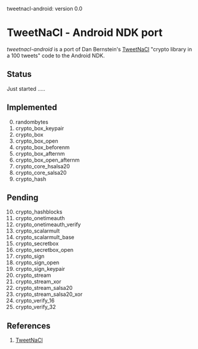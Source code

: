 tweetnacl-android: version 0.0

# TweetNaCl - Android NDK port

*tweetnacl-android* is a port of Dan Bernstein's [TweetNaCl][tweetnacl] "crypto library in a 100 tweets" code to 
the Android NDK.

Status
------
Just started .....

Implemented
-----------
0. randombytes
1. crypto_box_keypair
2. crypto_box
3. crypto_box_open
4. crypto_box_beforenm
5. crypto_box_afternm
6. crypto_box_open_afternm
7. crypto_core_hsalsa20
8. crypto_core_salsa20
9. crypto_hash

Pending
-------
10. crypto_hashblocks
11. crypto_onetimeauth
12. crypto_onetimeauth_verify
13. crypto_scalarmult
14. crypto_scalarmult_base
15. crypto_secretbox
16. crypto_secretbox_open
17. crypto_sign
18. crypto_sign_open
19. crypto_sign_keypair
20. crypto_stream
21. crypto_stream_xor
22. crypto_stream_salsa20
23. crypto_stream_salsa20_xor
24. crypto_verify_16
25. crypto_verify_32

References
----------

1. [TweetNaCl][tweetnacl]

[tweetnacl]: http://tweetnacl.cr.yp.to

